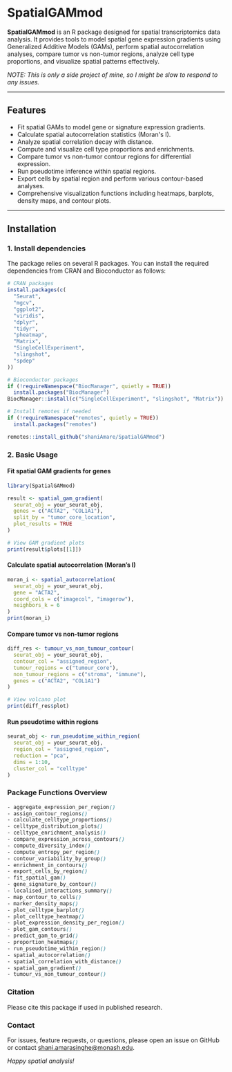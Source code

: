 # SpatialGAMmod


**SpatialGAMmod** is an R package designed for spatial transcriptomics data analysis. It provides tools to model spatial gene expression gradients using Generalized Additive Models (GAMs), perform spatial autocorrelation analyses, compare tumor vs non-tumor regions, analyze cell type proportions, and visualize spatial patterns effectively.

*NOTE: This is only a side project of mine, so I might be slow to respond to any issues.*


---

## Features

- Fit spatial GAMs to model gene or signature expression gradients.
- Calculate spatial autocorrelation statistics (Moran's I).
- Analyze spatial correlation decay with distance.
- Compute and visualize cell type proportions and enrichments.
- Compare tumor vs non-tumor contour regions for differential expression.
- Run pseudotime inference within spatial regions.
- Export cells by spatial region and perform various contour-based analyses.
- Comprehensive visualization functions including heatmaps, barplots, density maps, and contour plots.

---

## Installation

### 1. Install dependencies

The package relies on several R packages. You can install the required dependencies from CRAN and Bioconductor as follows:

```r
# CRAN packages
install.packages(c(
  "Seurat",
  "mgcv",
  "ggplot2",
  "viridis",
  "dplyr",
  "tidyr",
  "pheatmap",
  "Matrix",
  "SingleCellExperiment",
  "slingshot",
  "spdep"
))

# Bioconductor packages
if (!requireNamespace("BiocManager", quietly = TRUE))
  install.packages("BiocManager")
BiocManager::install(c("SingleCellExperiment", "slingshot", "Matrix"))

# Install remotes if needed
if (!requireNamespace("remotes", quietly = TRUE))
  install.packages("remotes")

remotes::install_github("shaniAmare/SpatialGAMmod")
```

### 2. Basic Usage

#### Fit spatial GAM gradients for genes

```r
library(SpatialGAMmod)

result <- spatial_gam_gradient(
  seurat_obj = your_seurat_obj,
  genes = c("ACTA2", "COL1A1"),
  split_by = "tumor_core_location",
  plot_results = TRUE
)

# View GAM gradient plots
print(result$plots[[1]])
```

#### Calculate spatial autocorrelation (Moran’s I)

```r
moran_i <- spatial_autocorrelation(
  seurat_obj = your_seurat_obj,
  gene = "ACTA2",
  coord_cols = c("imagecol", "imagerow"),
  neighbors_k = 6
)
print(moran_i)
```

#### Compare tumor vs non-tumor regions

```r
diff_res <- tumour_vs_non_tumour_contour(
  seurat_obj = your_seurat_obj,
  contour_col = "assigned_region",
  tumour_regions = c("tumour_core"),
  non_tumour_regions = c("stroma", "immune"),
  genes = c("ACTA2", "COL1A1")
)

# View volcano plot
print(diff_res$plot)
```

#### Run pseudotime within regions

```r
seurat_obj <- run_pseudotime_within_region(
  seurat_obj = your_seurat_obj,
  region_col = "assigned_region",
  reduction = "pca",
  dims = 1:10,
  cluster_col = "celltype"
)
```

### Package Functions Overview
```css
- aggregate_expression_per_region()
- assign_contour_regions()
- calculate_celltype_proportions()
- celltype_distribution_plots()
- celltype_enrichment_analysis()
- compare_expression_across_contours()
- compute_diversity_index()
- compute_entropy_per_region()
- contour_variability_by_group()
- enrichment_in_contours()
- export_cells_by_region()
- fit_spatial_gam()
- gene_signature_by_contour()
- localised_interactions_summary()
- map_contour_to_cells()
- marker_density_maps()
- plot_celltype_barplot()
- plot_celltype_heatmap()
- plot_expression_density_per_region()
- plot_gam_contours()
- predict_gam_to_grid()
- proportion_heatmaps()
- run_pseudotime_within_region()
- spatial_autocorrelation()
- spatial_correlation_with_distance()
- spatial_gam_gradient()
- tumour_vs_non_tumour_contour()
```

### Citation
Please cite this package if used in published research.

### Contact
For issues, feature requests, or questions, please open an issue on GitHub or contact shani.amarasinghe@monash.edu.

*Happy spatial analysis!*
